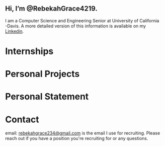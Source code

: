 ## Hi, I’m @RebekahGrace4219. 
 
I am a Computer Science and Engineering Senior at University of California -Davis. A more detailed version of this information is available on my [Linkedin](https://www.linkedin.com/in/rebekah-grace-2567b41a4/).

# Internships

# Personal Projects

# Personal Statement

# Contact
email: rebekahgrace234@gmail.com is the email I use for recruiting. Please reach out if you have a position you're recruiting for or any questions.


<!---
RebekahGrace4219/RebekahGrace4219 is a ✨ special ✨ repository because its `README.md` (this file) appears on your GitHub profile.
You can click the Preview link to take a look at your changes.
--->
